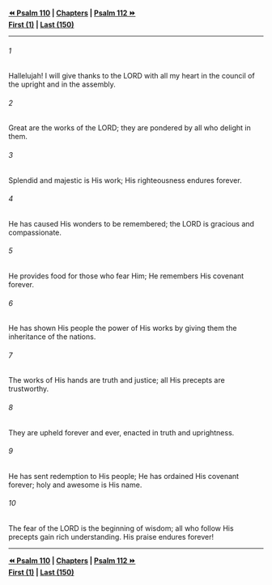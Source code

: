   
**[⏪ Psalm 110](./Psalm%20110.md) | [Chapters](./_index.md) | [Psalm 112 ⏩](./Psalm%20112.md)**  
**[First (1)](./Psalm%201.md) | [Last (150)](./Psalm%20150.md)**  
  
---  
  
###### 1  
Hallelujah! I will give thanks to the LORD with all my heart in the council of the upright and in the assembly.  
  
###### 2  
Great are the works of the LORD; they are pondered by all who delight in them.  
  
###### 3  
Splendid and majestic is His work; His righteousness endures forever.  
  
###### 4  
He has caused His wonders to be remembered; the LORD is gracious and compassionate.  
  
###### 5  
He provides food for those who fear Him; He remembers His covenant forever.  
  
###### 6  
He has shown His people the power of His works by giving them the inheritance of the nations.  
  
###### 7  
The works of His hands are truth and justice; all His precepts are trustworthy.  
  
###### 8  
They are upheld forever and ever, enacted in truth and uprightness.  
  
###### 9  
He has sent redemption to His people; He has ordained His covenant forever; holy and awesome is His name.  
  
###### 10  
The fear of the LORD is the beginning of wisdom; all who follow His precepts gain rich understanding. His praise endures forever!  
  
  
---  
  
**[⏪ Psalm 110](./Psalm%20110.md) | [Chapters](./_index.md) | [Psalm 112 ⏩](./Psalm%20112.md)**  
**[First (1)](./Psalm%201.md) | [Last (150)](./Psalm%20150.md)**  
  
